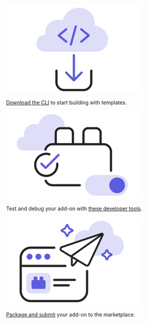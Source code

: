 
<TextBlock slots="image, text" width="33%" theme="light" className="developerTool" />

![MSFT Teams logo](../images/Developer_Tool_1.svg)

[Download the CLI](https://adobe.io) to start building with templates.

<TextBlock slots="image, text" width="33%"  theme="light" className="developerTool" />

![JIRA Cloud logo](../images/Developer_Tool_2.svg)

Test and debug your add-on with [these developer tools](https://adobe.io).

<TextBlock slots="image, text" width="33%"  theme="light" className="developerTool" />

![Slack logo](../images/Developer_Tool_3.svg)

[Package and submit](https://adobe.io) your add-on to the marketplace.
